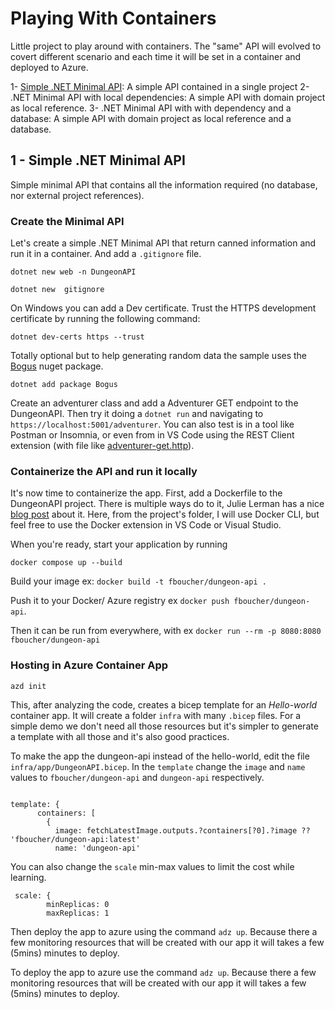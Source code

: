 # Playing With Containers
Little project to play around with containers. The "same" API will evolved to covert different scenario and each time it will be set in a container and deployed to Azure.

1- [Simple .NET Minimal API](https://github.com/FBoucher/playing-with-containers?tab=readme-ov-file#1---simple-net-minimal-api): A simple API contained in a single project
2- .NET Minimal API with local dependencies: A simple API with domain project as local reference.
3- .NET Minimal API with with dependency and a database: A simple API with domain project as local reference and a database.

## 1 - Simple .NET Minimal API

Simple minimal API that contains all the information required (no database, nor external project references).

### Create the Minimal API

Let's create a simple .NET Minimal API that return canned information and run it in a container. And add a `.gitignore` file.

```dotnetcli
dotnet new web -n DungeonAPI

dotnet new  gitignore 
```

On Windows you can add a Dev certificate. Trust the HTTPS development certificate by running the following command:

```dotnetcli
dotnet dev-certs https --trust
```

Totally optional but to help generating random data the sample uses the [Bogus](https://www.nuget.org/packages/Bogus) nuget package.

```dotnetcli
dotnet add package Bogus
```

Create an adventurer class and add a Adventurer GET endpoint to the DungeonAPI. Then try it doing a `dotnet run` and navigating to `https://localhost:5001/adventurer`. You can also test is in a tool like Postman or Insomnia, or even from in VS Code using the REST Client extension (with file like [adventurer-get.http](./DungeonAPI/test/adventurer-get.http)).

### Containerize the API and run it locally

It's now time to containerize the app. First, add a Dockerfile to the DungeonAPI project. There is multiple ways do to it, Julie Lerman has a nice [blog post](https://thedatafarm.com/docker/docker-init-for-asp-net-core-compared-to-vs-or-vs-code-extensions/) about it. Here, from the project's folder, I will use Docker CLI, but feel free to use the Docker extension in VS Code or Visual Studio.

When you're ready, start your application by running

```
docker compose up --build
```

Build your image ex: `docker build -t fboucher/dungeon-api .`

Push it to your Docker/ Azure registry  ex `docker push fboucher/dungeon-api`.

Then it can be run from everywhere, with ex  `docker run --rm -p 8080:8080 fboucher/dungeon-api`

### Hosting in Azure Container App

```azurecli
azd init
```

This, after analyzing the code, creates a bicep template for an *Hello-world* container app. It will create a folder `infra` with many `.bicep` files. For a simple demo we don't need all those resources but it's simpler to generate a template with all those and it's also good practices.

To make the app the dungeon-api instead of the hello-world, edit the file `infra/app/DungeonAPI.bicep`. In the `template` change the `image` and `name` values to `fboucher/dungeon-api` and `dungeon-api` respectively.

```bicep

template: {
      containers: [
        {
          image: fetchLatestImage.outputs.?containers[?0].?image ?? 'fboucher/dungeon-api:latest'
          name: 'dungeon-api'

```

You can also change the `scale` min-max values to limit the cost while learning.

```bicep
 scale: {
        minReplicas: 0
        maxReplicas: 1
```

Then deploy the app to azure using the command `adz up`. Because there a few monitoring resources that will be created with our app it will takes a few (5mins) minutes to deploy.

To deploy the app to azure use the command `adz up`. Because there a few monitoring resources that will be created with our app it will takes a few (5mins) minutes to deploy.